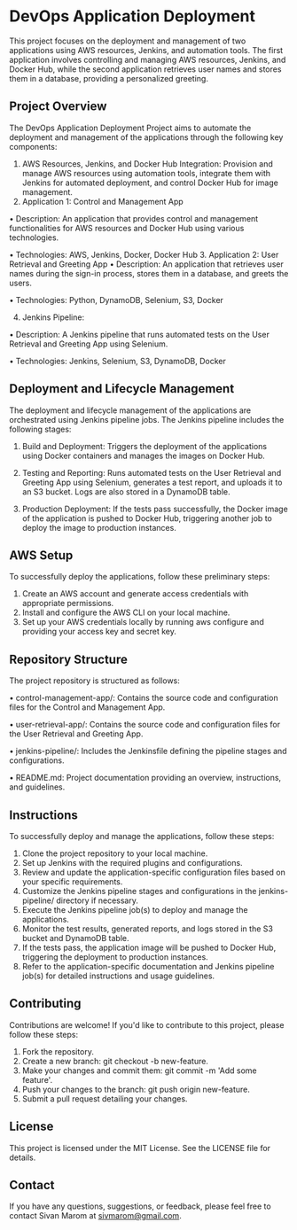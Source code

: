 # DevOps Application Deployment 
This project focuses on the deployment and management of two applications using AWS resources, Jenkins, and automation tools. The first application involves controlling and managing AWS resources, Jenkins, and Docker Hub, while the second application retrieves user names and stores them in a database, providing a personalized greeting.

## Project Overview
The DevOps Application Deployment Project aims to automate the deployment and management of the applications through the following key components:

1. AWS Resources, Jenkins, and Docker Hub Integration: Provision and manage AWS resources using automation tools, integrate them with Jenkins for automated deployment, and control Docker Hub for image management.
2. Application 1: Control and Management App

&#8226; Description: An application that provides control and management functionalities for AWS resources and Docker Hub using various technologies.

&#8226; Technologies: AWS, Jenkins, Docker, Docker Hub
3. Application 2: User Retrieval and Greeting App
&#8226; Description: An application that retrieves user names during the sign-in process, stores them in a database, and greets the users.

&#8226; Technologies: Python, DynamoDB, Selenium, S3, Docker

4. Jenkins Pipeline:

&#8226; Description: A Jenkins pipeline that runs automated tests on the User Retrieval and Greeting App using Selenium.

&#8226; Technologies: Jenkins, Selenium, S3, DynamoDB, Docker

## Deployment and Lifecycle Management
The deployment and lifecycle management of the applications are orchestrated using Jenkins pipeline jobs. The Jenkins pipeline includes the following stages:

1. Build and Deployment: Triggers the deployment of the applications using Docker containers and manages the images on Docker Hub.

2. Testing and Reporting: Runs automated tests on the User Retrieval and Greeting App using Selenium, generates a test report, and uploads it to an S3 bucket. Logs are also stored in a DynamoDB table.

3. Production Deployment: If the tests pass successfully, the Docker image of the application is pushed to Docker Hub, triggering another job to deploy the image to production instances.

## AWS Setup
To successfully deploy the applications, follow these preliminary steps:

1. Create an AWS account and generate access credentials with appropriate permissions.
2. Install and configure the AWS CLI on your local machine.
3. Set up your AWS credentials locally by running aws configure and providing your access key and secret key.

## Repository Structure
The project repository is structured as follows:

&#8226; control-management-app/: Contains the source code and configuration files for the Control and Management App.

&#8226; user-retrieval-app/: Contains the source code and configuration files for the User Retrieval and Greeting App.

&#8226; jenkins-pipeline/: Includes the Jenkinsfile defining the pipeline stages and configurations.

&#8226; README.md: Project documentation providing an overview, instructions, and guidelines.

## Instructions
To successfully deploy and manage the applications, follow these steps:

1. Clone the project repository to your local machine.
2. Set up Jenkins with the required plugins and configurations.
3. Review and update the application-specific configuration files based on your specific requirements.
4. Customize the Jenkins pipeline stages and configurations in the jenkins-pipeline/ directory if necessary.
5. Execute the Jenkins pipeline job(s) to deploy and manage the applications.
6. Monitor the test results, generated reports, and logs stored in the S3 bucket and DynamoDB table.
7. If the tests pass, the application image will be pushed to Docker Hub, triggering the deployment to production instances.
8. Refer to the application-specific documentation and Jenkins pipeline job(s) for detailed instructions and usage guidelines.

## Contributing
Contributions are welcome! If you'd like to contribute to this project, please follow these steps:

1. Fork the repository.
2. Create a new branch: git checkout -b new-feature.
3. Make your changes and commit them: git commit -m 'Add some feature'.
4. Push your changes to the branch: git push origin new-feature.
5. Submit a pull request detailing your changes.

## License
This project is licensed under the MIT License. See the LICENSE file for details.

## Contact
If you have any questions, suggestions, or feedback, please feel free to contact Sivan Marom at sivmarom@gmail.com.
